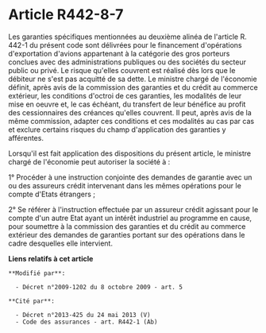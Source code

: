 # Article R442-8-7

Les garanties spécifiques mentionnées au deuxième alinéa de l'article R. 442-1 du présent code sont délivrées pour le
financement d'opérations d'exportation d'avions appartenant à la catégorie des gros porteurs conclues avec des
administrations publiques ou des sociétés du secteur public ou privé. Le risque qu'elles couvrent est réalisé dès lors que le
débiteur ne s'est pas acquitté de sa dette. Le ministre chargé de l'économie définit, après avis de la commission des
garanties et du crédit au commerce extérieur, les conditions d'octroi de ces garanties, les modalités de leur mise en oeuvre
et, le cas échéant, du transfert de leur bénéfice au profit des cessionnaires des créances qu'elles couvrent. Il peut, après
avis de la même commission, adapter ces conditions et ces modalités au cas par cas et exclure certains risques du champ
d'application des garanties y afférentes.

Lorsqu'il est fait application des dispositions du présent article, le ministre chargé de l'économie peut autoriser la
société à : 

1° Procéder à une instruction conjointe des demandes de garantie avec un ou des assureurs crédit intervenant dans les mêmes
opérations pour le compte d'Etats étrangers ; 

2° Se référer à l'instruction effectuée par un assureur crédit agissant pour le compte d'un autre Etat ayant un intérêt
industriel au programme en cause, pour soumettre à la commission des garanties et du crédit au commerce extérieur des
demandes de garanties portant sur des opérations dans le cadre desquelles elle intervient.

**Liens relatifs à cet article**

	**Modifié par**:

	  - Décret n°2009-1202 du 8 octobre 2009 - art. 5

	**Cité par**:

	  - Décret n°2013-425 du 24 mai 2013 (V)
	  - Code des assurances - art. R442-1 (Ab)
